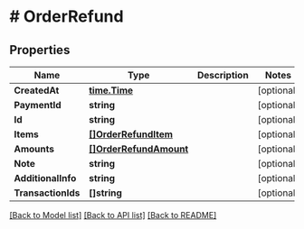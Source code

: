 # # OrderRefund


## Properties 


Name | Type | Description | Notes
------------ | ------------- | ------------- | -------------
**CreatedAt**| [**time.Time**](time.Time.md) |   | [optional]
**PaymentId**| **string** |   | [optional]
**Id**| **string** |   | [optional]
**Items**| [**[]OrderRefundItem**](OrderRefundItem.md) |   | [optional]
**Amounts**| [**[]OrderRefundAmount**](OrderRefundAmount.md) |   | [optional]
**Note**| **string** |   | [optional]
**AdditionalInfo**| **string** |   | [optional]
**TransactionIds**| **[]string** |   | [optional]


[[Back to Model list]](../../README.md#models) [[Back to API list]](../../README.md#endpoints) [[Back to README]](../../README.md)

